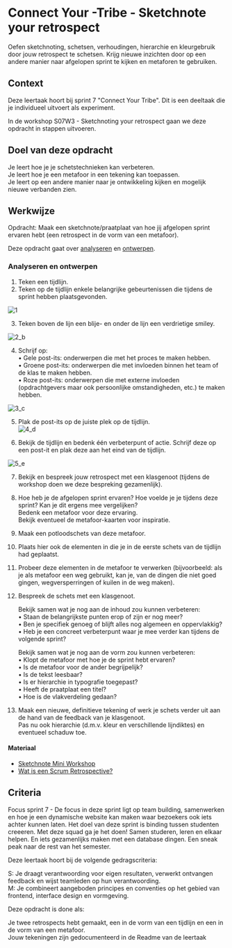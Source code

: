 

# Connect Your -Tribe - Sketchnote your retrospect

Oefen sketchnoting, schetsen, verhoudingen, hierarchie en kleurgebruik door jouw retrospect te schetsen. Krijg nieuwe inzichten door op een andere manier naar afgelopen sprint te kijken en metaforen te gebruiken.

## Context
Deze leertaak hoort bij sprint 7 "Connect Your Tribe". Dit is een deeltaak die je individueel uitvoert als experiment.

In de workshop S07W3 - Sketchnoting your retrospect gaan we deze opdracht in stappen uitvoeren.

## Doel van deze opdracht


Je leert hoe je je schetstechnieken kan verbeteren.  
Je leert hoe je een metafoor in een tekening kan toepassen.  
Je leert op een andere manier naar je ontwikkeling kijken en mogelijk nieuwe verbanden zien.


## Werkwijze

Opdracht: Maak een sketchnote/praatplaat van hoe jij afgelopen sprint ervaren hebt (een retrospect in de vorm van een metafoor).

Deze opdracht gaat over [analyseren](#analyseren) en [ontwerpen](#ontwerpen).

### Analyseren en ontwerpen

1.	Teken een tijdlijn.  
2.	Teken op de tijdlijn enkele belangrijke gebeurtenissen die tijdens de sprint hebben plaatsgevonden.     
 
![1](https://user-images.githubusercontent.com/55133339/155741645-96a781dd-d621-4275-8f02-07f2bdbe6449.png)


3.	Teken boven de lijn een blije- en onder de lijn een verdrietige smiley.   

![2_b](https://user-images.githubusercontent.com/55133339/155741672-13e5188d-78f7-4ce8-81d4-2e1a0fb6ac86.png)



4.	Schrijf op:  
•	Gele post-its: onderwerpen die met het proces te maken hebben.  
•	Groene post-its: onderwerpen die met invloeden binnen het team of de klas te maken hebben.   
•	Roze post-its: onderwerpen die met externe invloeden (opdrachtgevers maar ook persoonlijke omstandigheden, etc.) te maken hebben.  

![3_c](https://user-images.githubusercontent.com/55133339/155741691-abe85faf-626a-4c75-9b55-e5fc8a158f83.png)


    
5.	Plak de post-its op de juiste plek op de tijdlijn.   
![4_d](https://user-images.githubusercontent.com/55133339/155741719-6be633bd-0b61-4548-bb88-652af3248b2e.png)

 
 

6.	Bekijk de tijdlijn en bedenk één verbeterpunt of actie. Schrijf deze op een post-it en plak deze aan het eind van de tijdlijn.    

![5_e](https://user-images.githubusercontent.com/55133339/155741749-8c48f357-6142-40e2-931c-9de2eae57213.png)

7.	Bekijk en bespreek jouw retrospect met een klasgenoot (tijdens de workshop doen we deze bespreking gezamenlijk).    
8.	Hoe heb je de afgelopen sprint ervaren? Hoe voelde je je tijdens deze sprint? Kan je dit ergens mee vergelijken?  
	Bedenk een metafoor voor deze ervaring.   
	Bekijk eventueel de metafoor-kaarten voor inspiratie.  
 
9.	Maak een potloodschets van deze metafoor.   
10.	Plaats hier ook de elementen in die je in de eerste schets van de tijdlijn had geplaatst.   
11.	Probeer deze elementen in de metafoor te verwerken (bijvoorbeeld: als je als metafoor een weg gebruikt, kan je, van de dingen die niet goed gingen, 		wegversperringen of kuilen in de weg maken). 
 
12.	Bespreek de schets met een klasgenoot.  

	Bekijk samen wat je nog aan de inhoud zou kunnen verbeteren:   
•	Staan de belangrijkste punten erop of zijn er nog meer?  
•	Ben je specifiek genoeg of blijft alles nog algemeen en oppervlakkig?  
•	Heb je een concreet verbeterpunt waar je mee verder kan tijdens de volgende sprint?  

	Bekijk samen wat je nog aan de vorm zou kunnen verbeteren:   
•	Klopt de metafoor met hoe je de sprint hebt ervaren?  
•	Is de metafoor voor de ander begrijpelijk?  
•	Is de tekst leesbaar?  
•	Is er hierarchie in typografie toegepast?  
•	Heeft de praatplaat een titel?  
•	Hoe is de vlakverdeling gedaan?  

11.	Maak een nieuwe, definitieve tekening of werk je schets verder uit aan de hand van de feedback van je klasgenoot.  
	Pas nu ook hierarchie (d.m.v. kleur en verschillende lijndiktes) en eventueel schaduw toe.   
	
	
#### Materiaal 

- [Sketchnote Mini Workshop](https://www.youtube.com/watch?v=39Xq4tSQ31A&t=451s)
- [Wat is een Scrum Retrospective?](https://agilescrumgroup.nl/retrospective-vormen-ideeen-voorbeelden/)


</details>



## Criteria
Focus sprint 7 - De focus in deze sprint ligt op team building, samenwerken en hoe je een dynamische website kan maken waar bezoekers ook iets achter kunnen laten. Het doel van deze sprint is binding tussen studenten creeeren. Met deze squad ga je het doen! Samen studeren, leren en elkaar helpen. En iets gezamenlijks maken met een database dingen. Een sneak peak naar de rest van het semester.

Deze leertaak hoort bij de volgende gedragscriteria:

S: Je draagt verantwoording voor eigen resultaten, verwerkt ontvangen feedback en wijst teamleden op hun verantwoording.  
M: Je combineert aangeboden principes en conventies op het gebied van frontend, interface design en vormgeving.

Deze opdracht is done als:

Je twee retrospects hebt gemaakt, een in de vorm van een tijdlijn en een in de vorm van een metafoor.  
Jouw tekeningen zijn gedocumenteerd in de Readme van de leertaak
